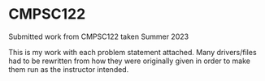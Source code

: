 # CMPSC122
Submitted work from CMPSC122 taken Summer 2023

This is my work with each problem statement attached. Many drivers/files had to be rewritten from how they were originally given in order to make them run as the instructor intended. 
